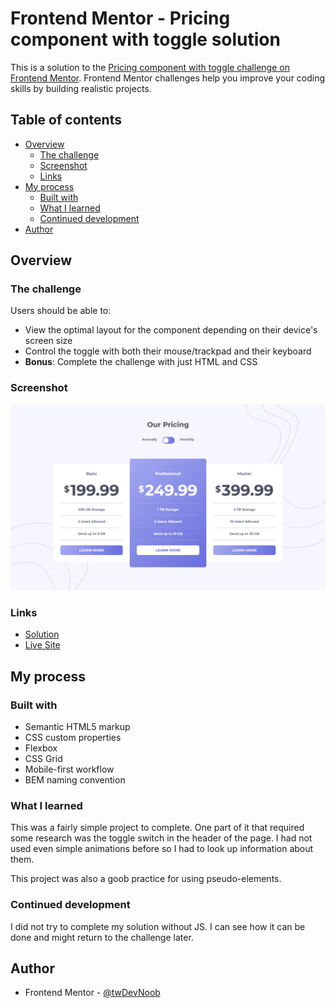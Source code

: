 # Frontend Mentor - Pricing component with toggle solution

This is a solution to the [Pricing component with toggle challenge on Frontend Mentor](https://www.frontendmentor.io/challenges/pricing-component-with-toggle-8vPwRMIC). Frontend Mentor challenges help you improve your coding skills by building realistic projects.

## Table of contents

-   [Overview](#overview)
    -   [The challenge](#the-challenge)
    -   [Screenshot](#screenshot)
    -   [Links](#links)
-   [My process](#my-process)
    -   [Built with](#built-with)
    -   [What I learned](#what-i-learned)
    -   [Continued development](#continued-development)
-   [Author](#author)

## Overview

### The challenge

Users should be able to:

-   View the optimal layout for the component depending on their device's screen size
-   Control the toggle with both their mouse/trackpad and their keyboard
-   **Bonus**: Complete the challenge with just HTML and CSS

### Screenshot

![](./images/screenshot.png)

### Links

-   [Solution](https://github.com/c0dehamster/pricing-component-with-toggle)
-   [Live Site](https://c0dehamster.github.io/pricing-component-with-toggle/)

## My process

### Built with

-   Semantic HTML5 markup
-   CSS custom properties
-   Flexbox
-   CSS Grid
-   Mobile-first workflow
-   BEM naming convention

### What I learned

This was a fairly simple project to complete. One part of it that required some research was the toggle switch in the header of the page. I had not used even simple animations before so I had to look up information about them.

This project was also a goob practice for using pseudo-elements.

### Continued development

I did not try to complete my solution without JS. I can see how it can be done and might return to the challenge later.

## Author

-   Frontend Mentor - [@twDevNoob](https://www.frontendmentor.io/profile/twDevNoob)

